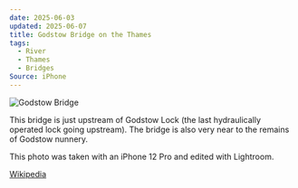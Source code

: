 ```yaml
---
date: 2025-06-03
updated: 2025-06-07
title: Godstow Bridge on the Thames
tags:
  - River
  - Thames
  - Bridges
Source: iPhone
---
```


![Godstow Bridge](https://live.staticflickr.com/65535/54565326730_d73c161ebe_h_d.jpg)

This bridge is just upstream of Godstow Lock (the last hydraulically operated lock going upstream). The bridge is also very near to the remains of Godstow nunnery.

This photo was taken with an iPhone 12 Pro and edited with Lightroom.

[Wikipedia](https://en.wikipedia.org/wiki/Godstow_Bridge)




